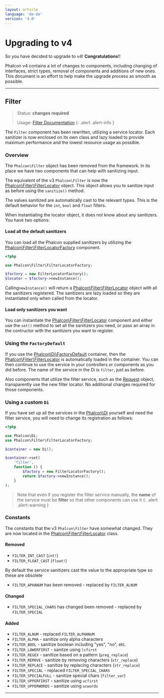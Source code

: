 ```yaml
---
layout: article
language: 'de-de'
version: '4.0'
---
```

# Upgrading to v4

So you have decided to upgrade to v4! **Congratulations**!!

Phalcon v4 contains a lot of changes to components, including changing of interfaces, strict types, removal of components and additions of new ones. This document is an effort to help make the upgrade process as smooth as possible.

* * *

<a name='filter'></a>

## Filter

> Status: **changes required**
> 
> Usage: [Filter Documentation](filter) {: .alert .alert-info }

The `Filter` component has been rewritten, utilizing a service locator. Each sanitizer is now enclosed on its own class and lazy loaded to provide maximum performance and the lowest resource usage as possible.

<a name='filter-overview'></a>

### Overview

The `Phalcon\Filter` object has been removed from the framework. In its place we have two components that can help with sanitizing input.

The equivalent of the v3 `Phalcon\Filter` is now the [Phalcon\Filter\FilterLocator](api/Phalcon_Filter_FilterLocator) object. This object allows you to sanitize input as before using the `sanitize()` method.

The values sanitized are automatically cast to the relevant types. This is the default behavior for the `int`, `bool` and `float` filters.

When instantiating the locator object, it does not know about any sanitizers. You have two options:

#### Load all the default sanitizers

You can load all the Phalcon supplied sanitizers by utilizing the [Phalcon\Filter\FilterLocatorFactory](Phalcon_Filter_FilterLocatorFactory) component.

```php
<?php

use Phalcon\Filter\FilterLocatorFactory;

$factory = new FilterLocatorFactory();
$locator = $factory->newInstance();
```

Calling`newInstance()` will return a [Phalcon\Filter\FilterLocator](api/Phalcon_Filter_FilterLocator) object with all the sanitizers registered. The sanitizers are lazy loaded so they are instantiated only when called from the locator.

#### Load only sanitizers you want

You can instantiate the [Phalcon\Filter\FilterLocator](api/Phalcon_Filter_FilterLocator) component and either use the `set()` method to set all the sanitizers you need, or pass an array in the contructor with the sanitizers you want to register.

<a name='filter-di-factorydefault'></a>

### Using the `FactoryDefault`

If you use the [Phalcon\Di\FactoryDefault](api/Phalcon_Di_FactoryDefault) container, then the [Phalcon\Filter\FilterLocator](api/Phalcon_Filter_FilterLocator) is automatically loaded in the container. You can then continue to use the service in your controllers or components as you did before. The name of the service in the Di is `filter`, just as before.

Also components that utilize the filter service, such as the [Request](api/Phalcon_Http_Request) object, transparently use the new filter locator. No additional changes required for those components.

<a name='filter-di-custom'></a>

### Using a custom `Di`

If you have set up all the services in the [Phalcon\Di](api/Phalcon_Di) yourself and need the filter service, you will need to change its registration as follows:

```php
<?php

use Phalcon\Di;
use Phalcon\Filter\FilterLocatorFactory;

$container = new Di();

$container->set(
    'filter',
    function () {
        $factory = new FilterLocatorFactory();
        return $factory->newInstance();
    }
);
```

> Note that even if you register the filter service manually, the **name** of the service must be **filter** so that other components can use it {: .alert .alert-warning }

<a name='filter-constants'></a>

### Constants

The constants that the v3 `Phalcon\Filter` have somewhat changed. They are now located in the [Phalcon\Filter\FilterLocator](api/Phalcon_Filter_FilterLocator) class.

#### Removed

* `FILTER_INT_CAST` (`int!`)
* `FILTER_FLOAT_CAST` (`float!`) 

By default the service sanitizers cast the value to the appropriate type so these are obsolete

* `FILTER_APHANUM` has been removed - replaced by `FILTER_ALNUM`

#### Changed

* `FILTER_SPECIAL_CHARS` has changed been removed - replaced by `FILTER_SPECIAL`

#### Added

* `FILTER_ALNUM` - replaced `FILTER_ALPHANUM`
* `FILTER_ALPHA` - sanitize only alpha characters
* `FILTER_BOOL` - sanitize boolean including "yes", "no", etc.
* `FILTER_LOWERFIRST` - sanitze using `lcfirst`
* `FILTER_REGEX` - sanitize based on a pattern (`preg_replace`)
* `FILTER_REMOVE` - sanitize by removing characters (`str_replace`)
* `FILTER_REPLACE` - sanitize by replacing characters (`str_replace`)
* `FILTER_SPECIAL` - replaced `FILTER_SPECIAL_CHARS`
* `FILTER_SPECIALFULL` - sanitize special chars (`filter_var`)
* `FILTER_UPPERFIRST` - sanitize using `ucfirst`
* `FILTER_UPPERWORDS` - sanitize using `ucwords`

* * *